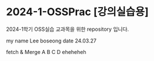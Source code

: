 # 2024-1-OSSPrac [강의실습용]
2024-1학기 OSS실습 교과목을 위한 repository 입니다.

my name Lee boseong
date 24.03.27

fetch & Merge
A
B
C
D
eheheheh
